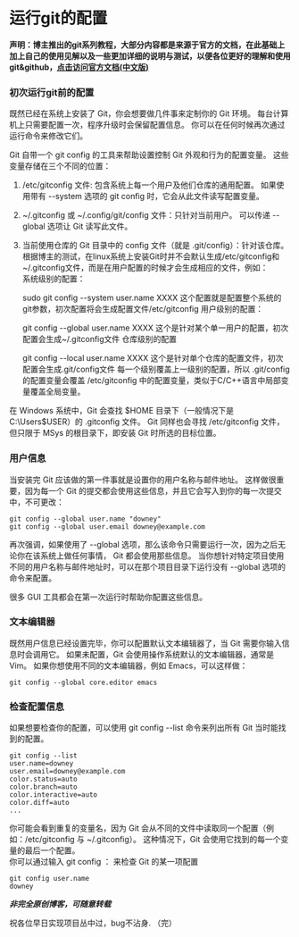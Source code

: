 # 运行git的配置
**声明：博主推出的git系列教程，大部分内容都是来源于官方的文档，在此基础上加上自己的使用见解以及一些更加详细的说明与测试，以便各位更好的理解和使用git&github，[点击访问官方文档(中文版)](https://git-scm.com/book/zh/v2)**  
### 初次运行git前的配置
既然已经在系统上安装了 Git，你会想要做几件事来定制你的 Git 环境。 每台计算机上只需要配置一次，程序升级时会保留配置信息。 你可以在任何时候再次通过运行命令来修改它们。

Git 自带一个 git config 的工具来帮助设置控制 Git 外观和行为的配置变量。 这些变量存储在三个不同的位置：
1. /etc/gitconfig 文件: 包含系统上每一个用户及他们仓库的通用配置。 如果使用带有 --system 选项的 git config 时，它会从此文件读写配置变量。
2. ~/.gitconfig 或 ~/.config/git/config 文件：只针对当前用户。 可以传递 --global 选项让 Git 读写此文件。
3. 当前使用仓库的 Git 目录中的 config 文件（就是 .git/config）：针对该仓库。
根据博主的测试，在linux系统上安装Git时并不会默认生成/etc/gitconfig和~/.gitconfig文件，而是在用户配置的时候才会生成相应的文件，例如：  
系统级别的配置：

    sudo git config --system user.name XXXX
    这个配置就是配置整个系统的git参数，初次配置将会生成配置文件/etc/gitconfig
用户级别的配置：

    git config --global user.name XXXX
    这个是针对某个单一用户的配置，初次配置会生成~/.gitconfig文件
仓库级别的配置

    git config --local user.name XXXX
    这个是针对单个仓库的配置文件，初次配置会生成.git/config文件
每一个级别覆盖上一级别的配置，所以 .git/config 的配置变量会覆盖 /etc/gitconfig 中的配置变量，类似于C/C++语言中局部变量覆盖全局变量。

在 Windows 系统中，Git 会查找 $HOME 目录下（一般情况下是 C:\Users\$USER）的 .gitconfig 文件。 Git 同样也会寻找 /etc/gitconfig 文件，但只限于 MSys 的根目录下，即安装 Git 时所选的目标位置。   
### 用户信息
当安装完 Git 应该做的第一件事就是设置你的用户名称与邮件地址。 这样做很重要，因为每一个 Git 的提交都会使用这些信息，并且它会写入到你的每一次提交中，不可更改： 

    git config --global user.name "downey"
    git config --global user.email downey@example.com
再次强调，如果使用了 --global 选项，那么该命令只需要运行一次，因为之后无论你在该系统上做任何事情， Git 都会使用那些信息。 当你想针对特定项目使用不同的用户名称与邮件地址时，可以在那个项目目录下运行没有 --global 选项的命令来配置。

很多 GUI 工具都会在第一次运行时帮助你配置这些信息。

### 文本编辑器
既然用户信息已经设置完毕，你可以配置默认文本编辑器了，当 Git 需要你输入信息时会调用它。 如果未配置，Git 会使用操作系统默认的文本编辑器，通常是 Vim。 如果你想使用不同的文本编辑器，例如 Emacs，可以这样做：

    git config --global core.editor emacs

### 检查配置信息
如果想要检查你的配置，可以使用 git config --list 命令来列出所有 Git 当时能找到的配置。

    git config --list
    user.name=downey
    user.email=downey@example.com
    color.status=auto
    color.branch=auto
    color.interactive=auto
    color.diff=auto
    ...
你可能会看到重复的变量名，因为 Git 会从不同的文件中读取同一个配置（例如：/etc/gitconfig 与 ~/.gitconfig）。 这种情况下，Git 会使用它找到的每一个变量的最后一个配置。  
你可以通过输入 git config <key>： 来检查 Git 的某一项配置

    git config user.name
    downey


***非完全原创博客，可随意转载***

祝各位早日实现项目丛中过，bug不沾身.
（完）